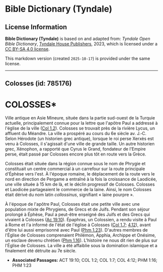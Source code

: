 # Bible Dictionary (Tyndale)

## License Information

**Bible Dictionary (Tyndale)** is based on and adapted from: _Tyndale Open Bible Dictionary_, [Tyndale House Publishers](https://tyndaleopenresources.com/), 2023, which is licensed under a [CC BY-SA 4.0 license](https://creativecommons.org/licenses/by-sa/4.0/legalcode.en).

This markdown version (created `2025-10-17`) is provided under the same license.



--------------------------------

## Colosses (id: 785176)

COLOSSES\*
==========

Ville antique en Asie Mineure, située dans la partie sud\-ouest de la Turquie actuelle, principalement connue pour la lettre que l'apôtre Paul a addressé à l'église de la ville ([Col 1\.2](https://ref.ly/Col1:2)). Colosses se trouvait près de la rivière Lycus, un affluent du Méandre. La ville a prospéré au cours du 6e siècle av. J.‑C. Selon Hérodote (un historien grec antique), lorsque le roi perse Xerxès est venu à Colosses, il s'agissait d'une ville de grande taille. Un autre historien grec, Xénophon, a rapporté que Cyrus le Grand, fondateur de l'Empire perse, était passé par Colosses encore plus tôt en route vers la Grèce.

Colosses était située dans la région connue sous le nom de Phrygie et constituait un centre commercial à un carrefour sur la route principale d'Éphèse vers l'est. À l'époque romaine, le déplacement de la route vers le nord en direction de Pergame a entraîné à la fois la croissance de Laodicée, une ville située à 15 km de là, et le déclin progressif de Colosses. Colosses et Laodicée partageaient le commerce de la laine. Ainsi, le nom Colosses était dérivé du nom latin *collossinus*, signifiant « laine pourpre ».

À l'époque de l'apôtre Paul, Colosses était une petite ville avec une population mixte de Phrygiens, de Grecs et de Juifs. Pendant son séjour prolongé à Éphèse, Paul a peut\-être enseigné des Juifs et des Grecs qui vivaient à Colosses ([Ac 19\.10](https://ref.ly/Acts19:10)). Épaphras, un Colossien, a rendu visite à Paul à Rome et l'a informé de l'état de l'église à Colosses ([Col 1\.7](https://ref.ly/Col1:7); [4\.12](https://ref.ly/Col4:12)), avant d'être lui aussi emprisonné avec Paul ([Phm 1\.23](https://ref.ly/Phlm1:23)). D'autres membres de l'Église de Colosses comprenaient Philémon, Apphia, Archippe et Onésime, un esclave devenu chrétien ([Phm 1\.16](https://ref.ly/Phlm1:16)). L'histoire ne nous dit rien de plus sur l'Église de Colosses. La ville a été affaiblie sous la domination islamique et a finalement été détruite au 7e siècle.

* **Associated Passages:** ACT 19:10; COL 1:2; COL 1:7; COL 4:12; PHM 1:16; PHM 1:23

